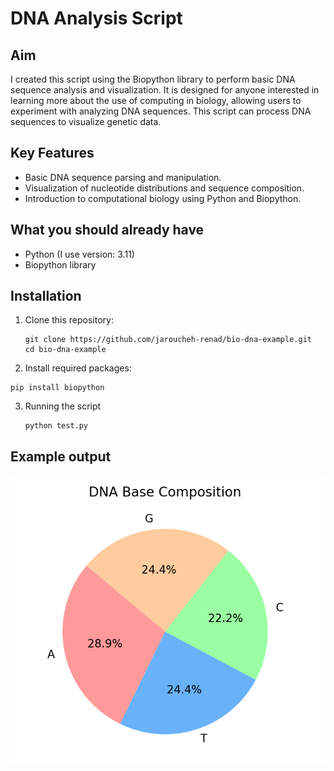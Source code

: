 # DNA Analysis Script

## Aim
I created this script using the Biopython library to perform basic DNA sequence analysis and visualization. It is designed for anyone interested in learning more about the use of computing in biology, allowing users to experiment with analyzing DNA sequences. This script can process DNA sequences to visualize genetic data.

## Key Features
- Basic DNA sequence parsing and manipulation.
- Visualization of nucleotide distributions and sequence composition.
- Introduction to computational biology using Python and Biopython.

## What you should already have
- Python (I use version: 3.11)
- Biopython library

## Installation

1. Clone this repository:
   ```
   git clone https://github.com/jaroucheh-renad/bio-dna-example.git
   cd bio-dna-example
   ```

2. Install required packages:
  ```
  pip install biopython
  ```
3. Running the script
   ```
   python test.py
   ```

## Example output
![DNA Analysis Visualization](https://raw.githubusercontent.com/jaroucheh-renad/bio-dna-example/main/Screenshot%202024-11-05%20at%2015.26.20.png)





   

